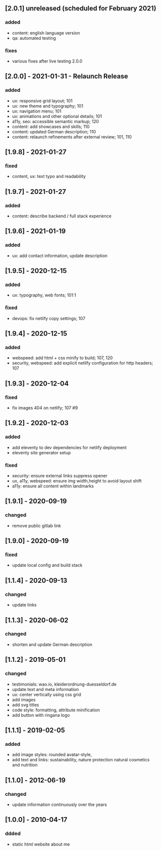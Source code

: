## [2.0.1] unreleased (scheduled for February 2021)
### added
- content: english language version
- qa: automated testing
### fixes
- various fixes after live testing 2.0.0

## [2.0.0] - 2021-01-31 - Relaunch Release
### added
- ux: responsive grid layout; 101
- ux: new theme and typography; 101
- ux: navigation menu; 101
- ux: animations and other optional details; 101
- a11y, seo: accessible semantic markup; 120
- content: add showcases and skills; 110
- content: updated German description; 110
- content: relaunch refinements after external review; 101, 110

## [1.9.8] - 2021-01-27
### fixed
- content, ux: text typo and readability

## [1.9.7] - 2021-01-27
### added
- content: describe backend / full stack experience

## [1.9.6] - 2021-01-19
### added
- ux: add contact information, update description

## [1.9.5] - 2020-12-15
### added
- ux: typography, web fonts; 101:1
### fixed
- devops: fix netlify copy settings; 107

## [1.9.4] - 2020-12-15
### added
- webspeed: add html + css minify to build; 107, 120
- security, webspeed: add explicit netlify configuration for http headers; 107

## [1.9.3] - 2020-12-04
### fixed
- fix images 404 on netlify; 107 #9

## [1.9.2] - 2020-12-03
### added
- add eleventy to dev dependencies for netlify deployment
- eleventy site generator setup
### fixed
- security: ensure external links suppress opener
- ux, a11y, webspeed: ensure img width,height to avoid layout shift
- a11y: ensure all content within landmarks

## [1.9.1] - 2020-09-19
### changed
- remove public gitlab link

## [1.9.0] - 2020-09-19
### fixed
- update local config and build stack

## [1.1.4] - 2020-09-13
### changed
- update links

## [1.1.3] - 2020-06-02
### changed
- shorten and update German description

## [1.1.2] - 2019-05-01
### changed
- testimonials: wao.io, kleiderordnung-duesseldorf.de
- update text and meta information
- ux: center vertically using css grid
- add images
- add svg titles
- code style: formatting, attribute minification
- add button with ringana logo

## [1.1.1] - 2019-02-05
### added
- add image styles: rounded avatar-style,
- add text and links: sustainability, nature protection natural cosmetics and nutrition

## [1.1.0] - 2012-06-19
### changed
- update information continuously over the years

## [1.0.0] - 2010-04-17
### ddded
- static html website about me
